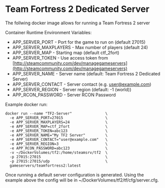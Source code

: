 # Team Fortress 2 Dedicated Server

The follwing docker image allows for running a Team Fortress 2 server

Container Runtime Environment Variables:

* APP_SERVER_PORT 		- Port for the game to run on (default 27015)
* APP_SERVER_MAXPLAYERS 	- Max number of players (default 24)
* APP_SERVER_MAP 		- Starting map (default ctf_2fort)
* APP_SERVER_TOKEN		- Use access token from [http://steamcommunity.com/dev/managegameservers](http://steamcommunity.com/dev/managegameservers)
* APP_SERVER_NAME		- Server name (default: Team Fortress 2 Dedicated Server)
* APP_SERVER_CONTACT		- Server contact (e.g. user@example.com)
* APP_SERVER_REGION		- Server region (default: -1 (world))
* APP_RCON_PASSWORD		- Server RCON Password


Example docker run:
```
docker run --name "TF2-Server"               \
  -e APP_SERVER_PORT=27015                   \
  -e APP_SERVER_MAXPLAYERS=24                \
  -e APP_SERVER_MAP=ctf_2fort                \
  -e APP_SERVER_TOKEN=abc123                 \
  -e APP_SERVER_NAME="My TF2 Server"         \
  -e APP_SERVER_CONTACT="user@example.com"   \
  -e APP_SERVER_REGION=3                     \
  -e APP_RCON_PASSWORD=abc123                \
  -v ~/DockerVolumes/tf2:/home/steamsrv/tf2  \
  -p 27015:27015                             \
  -p 27015:27015/udp                         \
  gameservers/teamfortress2:latest
```

Once running a default server configuration is generated. Using the example above the config will be in ~/DockerVolumes/tf2/tf/cfg/server.cfg.
